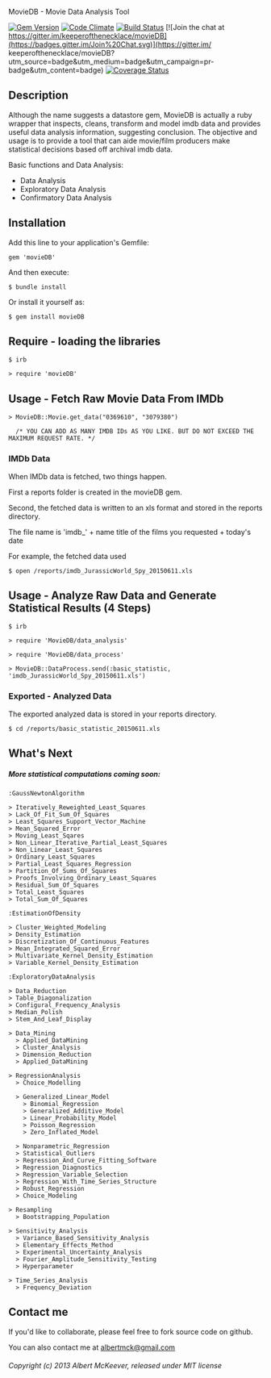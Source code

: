  MovieDB - Movie Data Analysis Tool

[![Gem Version](https://badge.fury.io/rb/movieDB.png)](http://badge.fury.io/rb/movieDB)   [![Code Climate](https://codeclimate.com/github/keeperofthenecklace/movieDB.png)](https://codeclimate.com/github/keeperofthenecklace/movieDB) [![Build Status](https://secure.travis-ci.org/keeperofthenecklace/movieDB.png?branch=master)](http://travis-ci.org/keeperofthenecklace/movieDB)
[![Join the chat at https://gitter.im/keeperofthenecklace/movieDB](https://badges.gitter.im/Join%20Chat.svg)](https://gitter.im/
keeperofthenecklace/movieDB?utm_source=badge&utm_medium=badge&utm_campaign=pr-badge&utm_content=badge)
[![Coverage Status](https://coveralls.io/repos/keeperofthenecklace/movieDB/badge.svg)](https://coveralls.io/r/keeperofthenecklace/movieDB)
## Description

Although the name suggests a datastore gem, MovieDB is actually a ruby wrapper that inspects, cleans, transform and model imdb data and provides useful data analysis information, suggesting conclusion.  The objective and usage is to provide a tool that can aide movie/film producers make statistical decisions based off archival imdb data.

Basic functions and Data Analysis:
* Data Analysis
* Exploratory Data Analysis
* Confirmatory Data Analysis

## Installation

Add this line to your application's Gemfile:

    gem 'movieDB'

And then execute:

    $ bundle install

Or install it yourself as:

    $ gem install movieDB

## Require - loading the libraries

    $ irb

    > require 'movieDB'

## Usage - Fetch Raw Movie Data From IMDb

    > MovieDB::Movie.get_data("0369610", "3079380")

      /* YOU CAN ADD AS MANY IMDB IDs AS YOU LIKE. BUT DO NOT EXCEED THE MAXIMUM REQUEST RATE. */

### IMDb Data

When IMDb data is fetched, two things happen.

First a reports folder is created in the movieDB gem.

Second, the fetched data is written to an xls format and stored in the reports directory.

The file name is 'imdb_' + name title of the films you requested + today's date

For example, the fetched data used

    $ open /reports/imdb_JurassicWorld_Spy_20150611.xls

## Usage - Analyze Raw Data and Generate Statistical Results (4 Steps)

    $ irb

    > require 'MovieDB/data_analysis'

    > require 'MovieDB/data_process'

    > MovieDB::DataProcess.send(:basic_statistic, 'imdb_JurassicWorld_Spy_20150611.xls')

### Exported - Analyzed Data

The exported analyzed data is stored in your reports directory.

    $ cd /reports/basic_statistic_20150611.xls

## What's Next

##### More statistical computations coming soon:

`:GaussNewtonAlgorithm`

    > Iteratively_Reweighted_Least_Squares
    > Lack_Of_Fit_Sum_Of_Squares
    > Least_Squares_Support_Vector_Machine
    > Mean_Squared_Error
    > Moving_Least_Sqares
    > Non_Linear_Iterative_Partial_Least_Squares
    > Non_Linear_Least_Squares
    > Ordinary_Least_Squares
    > Partial_Least_Squares_Regression
    > Partition_Of_Sums_Of_Squares
    > Proofs_Involving_Ordinary_Least_Squares
    > Residual_Sum_Of_Squares
    > Total_Least_Squares
    > Total_Sum_Of_Squares

`:EstimationOfDensity`

    > Cluster_Weighted_Modeling
    > Density_Estimation
    > Discretization_Of_Continuous_Features
    > Mean_Integrated_Squared_Error
    > Multivariate_Kernel_Density_Estimation
    > Variable_Kernel_Density_Estimation

`:ExploratoryDataAnalysis`

    > Data_Reduction
    > Table_Diagonalization
    > Configural_Frequency_Analysis
    > Median_Polish
    > Stem_And_Leaf_Display

    > Data_Mining
      > Applied_DataMining
      > Cluster_Analysis
      > Dimension_Reduction
      > Applied_DataMining

    > RegressionAnalysis
      > Choice_Modelling

      > Generalized_Linear_Model
        > Binomial_Regression
        > Generalized_Additive_Model
        > Linear_Probability_Model
        > Poisson_Regression
        > Zero_Inflated_Model

      > Nonparametric_Regression
      > Statistical_Outliers
      > Regression_And_Curve_Fitting_Software
      > Regression_Diagnostics
      > Regression_Variable_Selection
      > Regression_With_Time_Series_Structure
      > Robust_Regression
      > Choice_Modeling

    > Resampling
      > Bootstrapping_Population

    > Sensitivity_Analysis
      > Variance_Based_Sensitivity_Analysis
      > Elementary_Effects_Method
      > Experimental_Uncertainty_Analysis
      > Fourier_Amplitude_Sensitivity_Testing
      > Hyperparameter

    > Time_Series_Analysis
      > Frequency_Deviation

## Contact me

If you'd like to collaborate, please feel free to fork source code on github.

You can also contact me at albertmck@gmail.com

###### Copyright (c) 2013 Albert McKeever, released under MIT license
